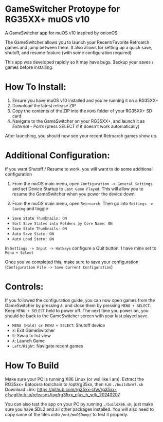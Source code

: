 # GameSwitcher Protoype for RG35XX+ muOS v10

A GameSwitcher app for muOS v10 inspired by onionOS

The GameSwitcher allows you to launch your Recent/Favorite Retroarch games and jump between them.
It also allows for setting up a quick save, shutoff, and resume feature (with some configuration required)

This app was developed rapidly so it may have bugs. Backup your saves / games before installing.

# How To Install:
1. Ensure you have muOS v10 installed and you're running it on a RG35XX+
2. Download the latest release ZIP
3. Copy the contents of the ZIP into the `ROMS` folder of your RG35XX+ SD card 
4. Navigate to the GameSwitcher on your RG35XX+, and launch it as *External - Ports* (press SELECT if it doesn't work automatically)

After launching, you should now see your recent Retroarch games show up.


# Additional Configuration:

If you want Shutoff / Resume to work, you will want to do some additional configuration 

1. From the muOS main menu, open `Configuration -> General Settings` and set Device Startup to `Last Game Played`.
This will allow you to resume the GameSwitcher when you power the device down

2. From the muOS main menu, open `Retroarch`. Then go into `Settings -> Saving` and toggle

- `Save State Thumbnails: ON`
- `Sort Save States into Folders by Core Name: ON`
- `Save State Thumbnails: ON`
- `Auto Save State: ON`
- `Auto Load State: ON`

In `Settings -> Input -> Hotkeys` configure a Quit button. I have mine set to `Menu + Select`

Once you've completed this, make sure to save your configuration (`Configuration File -> Save Current Configuration`)

# Controls:

If you followed the configuration guide, you can now open games from the GameSwitcher by pressing `A`, and close them by pressing `MENU + SELECT`.
Keep `MENU + SELECT` held to power off. The next time you power on, you should be back to the GameSwitcher screen with your last played save.  

- `MENU (Hold) or MENU + SELECT`: Shutoff device
- `X`: Exit GameSwitcher
- `B`: Swap to list view
- `A`: Launch Game
- `Left/Right`: Navigate recent games


# How To Build

Make sure your PC is running X86 Linux (or wsl like I am). Extract the RG35xx+ Batocera toolchain to /opt/rg35xx, then run `./buildArm7.sh`
Download Link: https://github.com/rg35xx-cfw/rg35xx-cfw.github.io/releases/tag/rg35xx_plus_h_sdk_20240207

You can also test the app on your PC by running `./buildX86.sh`, just make sure you have SDL2 and all other packages installed.
You will also need to copy some of the files onto `/mnt/muOSDump/` to test it properly.